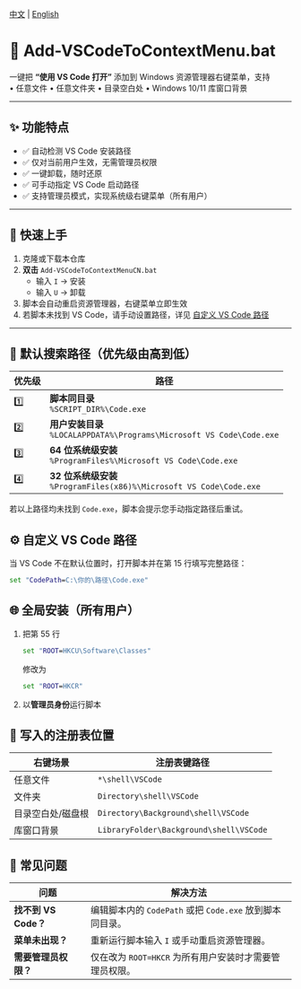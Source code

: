 [中文](./README_CN.md) | [English](./README.md)

# 📜 Add-VSCodeToContextMenu.bat

一键把 **“使用 VS Code 打开”** 添加到 Windows 资源管理器右键菜单，支持  
• 任意文件 • 任意文件夹 • 目录空白处 • Windows 10/11 库窗口背景

---

## ✨ 功能特点

- ✅ 自动检测 VS Code 安装路径  
- ✅ 仅对当前用户生效，无需管理员权限  
- ✅ 一键卸载，随时还原  
- ✅ 可手动指定 VS Code 启动路径  
- ✅ 支持管理员模式，实现系统级右键菜单（所有用户）

---

## 🚀 快速上手

1. 克隆或下载本仓库  
2. **双击** `Add-VSCodeToContextMenuCN.bat`  
   - 输入 `I` → 安装  
   - 输入 `U` → 卸载  
3. 脚本会自动重启资源管理器，右键菜单立即生效  
4. 若脚本未找到 VS Code，请手动设置路径，详见 [自定义 VS Code 路径](#?-自定义-vs-code-路径)

---

## 📂 默认搜索路径（优先级由高到低）

| 优先级 | 路径                                                                 |
| ------ | -------------------------------------------------------------------- |
| 1️⃣    | **脚本同目录**<br>`%SCRIPT_DIR%\Code.exe`                            |
| 2️⃣    | **用户安装目录**<br>`%LOCALAPPDATA%\Programs\Microsoft VS Code\Code.exe` |
| 3️⃣    | **64 位系统级安装**<br>`%ProgramFiles%\Microsoft VS Code\Code.exe`   |
| 4️⃣    | **32 位系统级安装**<br>`%ProgramFiles(x86)%\Microsoft VS Code\Code.exe` |

若以上路径均未找到 `Code.exe`，脚本会提示您手动指定路径后重试。

## ⚙️ 自定义 VS Code 路径

当 VS Code 不在默认位置时，打开脚本并在第 15 行填写完整路径：

```bat
set "CodePath=C:\你的\路径\Code.exe"
```

## 🌐 全局安装（所有用户）

1. 把第 55 行
   ```bat
   set "ROOT=HKCU\Software\Classes"
   ```
   修改为
   ```bat
   set "ROOT=HKCR"
   ```
2. 以**管理员身份**运行脚本

## 📄 写入的注册表位置

| 右键场景      | 注册表键路径                                  |
| --------- | --------------------------------------- |
| 任意文件      | `*\shell\VSCode`                        |
| 文件夹       | `Directory\shell\VSCode`                |
| 目录空白处/磁盘根 | `Directory\Background\shell\VSCode`     |
| 库窗口背景     | `LibraryFolder\Background\shell\VSCode` |

## 🔧 常见问题

| 问题               | 解决方法                                     |
| ---------------- | ---------------------------------------- |
| **找不到 VS Code？** | 编辑脚本内的 `CodePath` 或把 `Code.exe` 放到脚本同目录。 |
| **菜单未出现？**       | 重新运行脚本输入 `I` 或手动重启资源管理器。                 |
| **需要管理员权限？**     | 仅在改为 `ROOT=HKCR` 为所有用户安装时才需要管理员权限。       |
